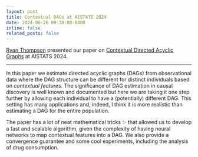 ```yaml
---
layout: post
title: Contextual DAGs at AISTATS 2024
date: 2024-06-26 09:30:00-0400
inline: false
related_posts: false
---
```


<a href="https://ryan-thompson.github.io">Ryan Thompson</a> presented our paper on  <a href="https://proceedings.mlr.press/v238/thompson24a.html">Contextual Directed Acyclic Graphs</a> at AISTATS 2024.

---

In this paper we estimate directed acyclic graphs (DAGs) from observational data where the DAG structure can be different for distinct individuals based on _contextual features_. The significance of DAG estimation in causal discovery is well known and documented but here we are taking it one step further by allowing each individual to have a (potentially) different DAG. This setting has many  applications and, indeed, I think it is more realistic than estimating a DAG for the entire population. 

The paper has a lot of neat mathematical tricks :sparkles: that allowed us to develop a fast and scalable algorithm, given the complexity of having neural networks to map contextual features into a DAG. We also provide a convergence guarantee and some cool experiments, including the analysis of drug consumption. 


 
